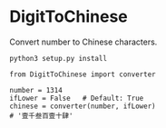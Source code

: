 # DigitToChinese
Convert number to Chinese characters.


```
python3 setup.py install
```

```
from DigitToChinese import converter

number = 1314
ifLower = False   # Default: True
chinese = converter(number, ifLower)
# '壹千叁百壹十肆'

